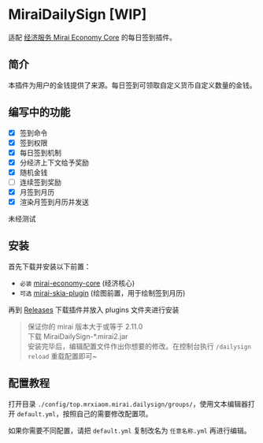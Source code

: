 # MiraiDailySign [WIP]

适配 [经济服务 Mirai Economy Core](https://github.com/cssxsh/mirai-economy-core) 的每日签到插件。

## 简介

本插件为用户的金钱提供了来源。每日签到可领取自定义货币自定义数量的金钱。

## 编写中的功能

* [x] 签到命令
* [x] 签到权限
* [x] 每日签到机制
* [x] 分经济上下文给予奖励
* [x] 随机金钱
* [ ] 连续签到奖励
* [x] 月签到月历
* [x] 渲染月签到月历并发送

未经测试

## 安装

首先下载并安装以下前置：
* `必装` [mirai-economy-core](https://github.com/cssxsh/mirai-economy-core/releases) (经济核心)
* `可选` [mirai-skia-plugin](https://github.com/cssxsh/mirai-skia-plugin/releases) (绘图前置，用于绘制签到月历)

再到 [Releases](https://github.com/MrXiaoM/MiraiDailySign/releases) 下载插件并放入 plugins 文件夹进行安装

> 保证你的 mirai 版本大于或等于 2.11.0  
> 下载 MiraiDailySign-*.mirai2.jar  
> 安装完毕后，编辑配置文件作出你想要的修改。在控制台执行 `/dailysign reload` 重载配置即可~

## 配置教程

打开目录 `./config/top.mrxiaom.mirai.dailysign/groups/`，使用文本编辑器打开 `default.yml`，按照自己的需要修改配置项。

如果你需要不同配置，请把 `default.yml` 复制改名为 `任意名称.yml` 再进行编辑。

